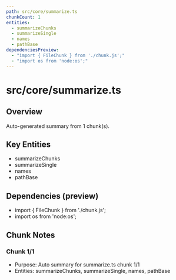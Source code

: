```yaml
---
path: src/core/summarize.ts
chunkCount: 1
entities:
  - summarizeChunks
  - summarizeSingle
  - names
  - pathBase
dependenciesPreview:
  - "import { FileChunk } from './chunk.js';"
  - "import os from 'node:os';"
---
```

# src/core/summarize.ts

## Overview
Auto-generated summary from 1 chunk(s).
## Key Entities
- summarizeChunks
- summarizeSingle
- names
- pathBase
## Dependencies (preview)
- import { FileChunk } from './chunk.js';
- import os from 'node:os';
## Chunk Notes
### Chunk 1/1
- Purpose: Auto summary for summarize.ts chunk 1/1
- Entities: summarizeChunks, summarizeSingle, names, pathBase